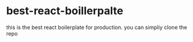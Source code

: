 # best-react-boillerpalte
this is the best react boilerplate for production. you can simpliy clone the repo 
